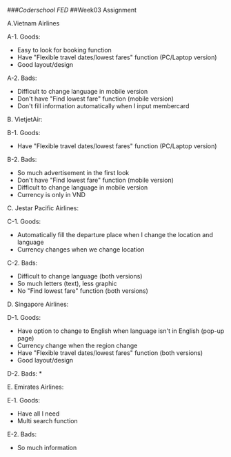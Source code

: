 ###*Coderschool FED*
##Week03 Assignment

A.Vietnam Airlines

A-1. Goods:
  * Easy to look for booking function
  * Have "Flexible travel dates/lowest fares" function (PC/Laptop version)
  * Good layout/design

A-2. Bads:
  * Difficult to change language in mobile version
  * Don't have "Find lowest fare" function (mobile version)
  * Don't fill information automatically when I input membercard

B. VietjetAir:

B-1. Goods:
  * Have "Flexible travel dates/lowest fares" function (PC/Laptop version)

B-2. Bads:
  * So much advertisement in the first look
  * Don't have "Find lowest fare" function (mobile version)
  * Difficult to change language in mobile version
  * Currency is only in VND

C. Jestar Pacific Airlines:

C-1. Goods:
  * Automatically fill the departure place when I change the location and language
  * Currency changes when we change location

C-2. Bads:
  * Difficult to change language (both versions)
  * So much letters (text), less graphic
  * No "Find lowest fare" function (both versions)

D. Singapore Airlines:

D-1. Goods:
  * Have option to change to English when language isn't in English (pop-up page)
  * Currency change when the region change
  * Have "Flexible travel dates/lowest fares" function (both versions)
  * Good layout/design

D-2. Bads:
  * 

E. Emirates Airlines:

E-1. Goods:
  * Have all I need
  * Multi search function

E-2. Bads:
  * So much information



